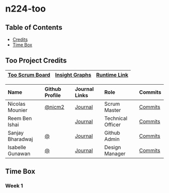 # n224-too

## Table of Contents
- [Credits](https://github.com/Reem57/n224-too/blob/main/README.md#too-project-credits)
- [Time Box](https://github.com/Reem57/n224-too/blob/main/README.md#time-box)

## Too Project Credits

|[Too Scrum Board](https://github.com/Reem57/n224-too/projects/1)|[Insight Graphs](https://github.com/Reem57/n224-too/graphs/contributors)|[Runtime Link]()|
| :---   | :--- | :---|

Name | Github Profile | Journal Links | Role | Commits |
| :---- | :---- | :---- | :---- | :---- 
| Nicolas Mounier | [@nicm2](https://github.com/nicm2) | [ Journal]() | Scrum Master | [Commits]() |
| Reem Ben Ishai | []() | [Journal]() | Technical Officer | [Commits]() |
| Sanjay Bharadwaj | [@]() | [Journal]() | Github Admin | [Commits]() |
| Isabelle Gunawan | [@]() | [Journal]() | Design Manager | [Commits]() |

## Time Box

### Week 1
